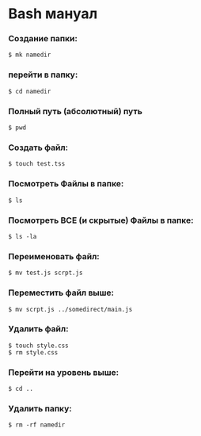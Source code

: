 # Bash мануал 

### Создание папки: 
`$ mk namedir`

### перейти в папку:

`$ cd namedir`

### Полный путь (абсолютный) путь

`$ pwd`

### Создать файл:

`$ touch test.tss`


### Посмотреть  Файлы в папке:

`$ ls`

### Посмотреть ВСЕ (и скрытые)   Файлы в папке:

`$ ls -la`



### Переименовать файл:


`$ mv test.js scrpt.js`

### Переместить файл выше:

`$ mv scrpt.js ../somedirect/main.js`


### Удалить файл:

```shell
$ touch style.css
$ rm style.css
```

### Перейти на уровень выше:

`$ cd ..`


### Удалить папку:

`$ rm -rf namedir`